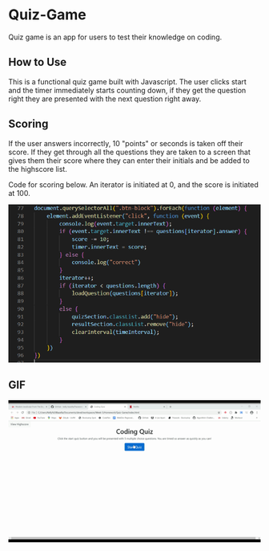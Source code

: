 # Quiz-Game

Quiz game is an app for users to test their knowledge on coding. 

## How to Use

This is a functional quiz game built with Javascript. The user clicks start and the timer immediately starts counting down, if they get the question right they are presented with the next question right away. 

## Scoring 

If the user answers incorrectly, 10 "points" or seconds is taken off their score. If they get through all the questions they are taken to a screen that gives them their score where they can enter their initials and be added to the highscore list. 

Code for scoring below. An iterator is initiated at 0, and the score is initiated at 100. 

![](scoring.PNG)

## GIF

![](demo.gif)
